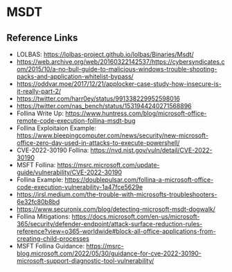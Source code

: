 # MSDT


## Reference Links 
- LOLBAS: https://lolbas-project.github.io/lolbas/Binaries/Msdt/
- https://web.archive.org/web/20160322142537/https://cybersyndicates.com/2015/10/a-no-bull-guide-to-malicious-windows-trouble-shooting-packs-and-application-whitelist-bypass/
- https://oddvar.moe/2017/12/21/applocker-case-study-how-insecure-is-it-really-part-2/
- https://twitter.com/harr0ey/status/991338229952598016
- https://twitter.com/nas_bench/status/1531944240271568896
- Follina Write Up: https://www.huntress.com/blog/microsoft-office-remote-code-execution-follina-msdt-bug
- Follina Exploitaion Example: https://www.bleepingcomputer.com/news/security/new-microsoft-office-zero-day-used-in-attacks-to-execute-powershell/
- CVE-2022-30190 Follina: https://nvd.nist.gov/vuln/detail/CVE-2022-30190
- MSFT Follina: https://msrc.microsoft.com/update-guide/vulnerability/CVE-2022-30190
- Follina Example: https://doublepulsar.com/follina-a-microsoft-office-code-execution-vulnerability-1a47fce5629e
- https://irsl.medium.com/the-trouble-with-microsofts-troubleshooters-6e32fc80b8bd
- https://www.securonix.com/blog/detecting-microsoft-msdt-dogwalk/
- Follina Mitigations: https://docs.microsoft.com/en-us/microsoft-365/security/defender-endpoint/attack-surface-reduction-rules-reference?view=o365-worldwide#block-all-office-applications-from-creating-child-processes
- MSFT Follina Guidance: https://msrc-blog.microsoft.com/2022/05/30/guidance-for-cve-2022-30190-microsoft-support-diagnostic-tool-vulnerability/